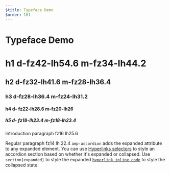 ```yaml
---
$title: Typeface Demo
$order: 101
---
```

# Typeface Demo

# h1 d-fz42-lh54.6 m-fz34-lh44.2
## h2 d-fz32-lh41.6 m-fz28-lh36.4
### h3 d-fz28-lh36.4 m-fz24-lh31.2
#### h4 d- fz22-lh28.6 m-fz20-lh26
##### h5 d- fz18-lh23.4 m-fz18-lh23.4

<div class="intro">
  Introduction paragraph fz16 lh25.6
</div>

Regular paragraph fz14 lh 22.4 <code>amp-accordion</code> adds the expanded attribute to any expanded element. You can use <a href="#">Hyperlinks selectors</a> to style an accordion section based on whether it's expanded or collapsed. Use <code>section[expanded]</code> to style the expanded <code><a href="#">hyperlink inline code</a></code> to style the collapsed state.